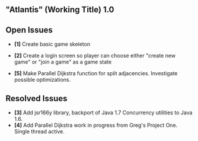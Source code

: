 "Atlantis" (Working Title) 1.0
------------------------------

Open Issues
-----------
- **[1]** Create basic game skeleton
- **[2]** Create a login screen so player can choose either "create new game" or "join a game" as a game state

- **[5]** Make Parallel Dijkstra function for split adjacencies. Investigate possible optimizations.

Resolved Issues
---------------
- **[3]** Add jsr166y library, backport of Java 1.7 Concurrency utilities to Java 1.6. 
- **[4]** Add Parallel Dijkstra work in progress from Greg's Project One. Single thread active.
